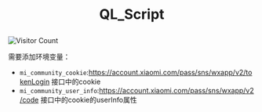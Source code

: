 <h1 align="center">

QL_Script

</h1>

![Visitor Count](https://profile-counter.glitch.me/Lemon-cxh/count.svg)

需要添加环境变量：
- `mi_community_cookie`:https://account.xiaomi.com/pass/sns/wxapp/v2/tokenLogin 接口中的cookie
- `mi_community_user_info`:https://account.xiaomi.com/pass/sns/wxapp/v2/code 接口中的cookie的userInfo属性
